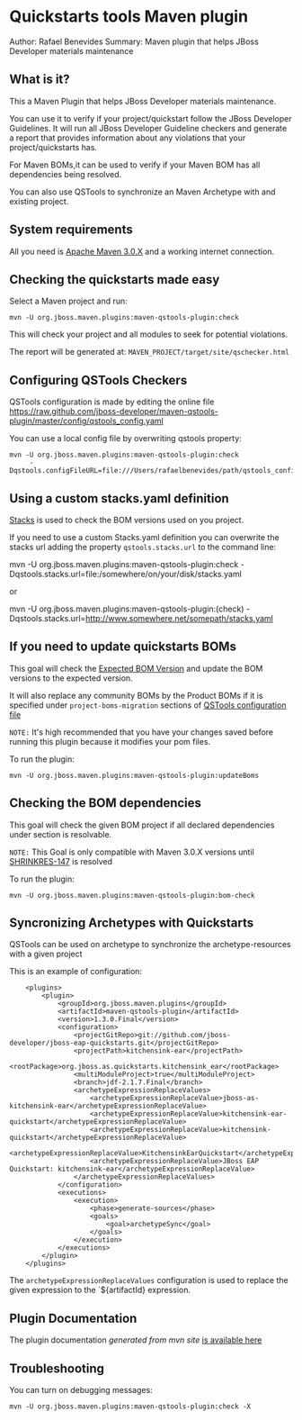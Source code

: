 Quickstarts tools Maven plugin
==============================
Author: Rafael Benevides
Summary: Maven plugin that helps JBoss Developer materials maintenance

What is it?
-----------

This a Maven Plugin that helps JBoss Developer materials maintenance.

You can use it to verify if your project/quickstart follow the JBoss Developer Guidelines. It will run all JBoss Developer Guideline checkers and generate a report that provides information about any violations that your project/quickstarts has.

For Maven BOMs,it can be used to verify if your Maven BOM has all dependencies being resolved.

You can also use QSTools to synchronize an Maven Archetype with and existing project.


System requirements
-------------------

All you need is [Apache Maven 3.0.X](http://maven.apache.org/) and a working internet connection.


Checking the quickstarts made easy
----------------------------------

Select a Maven project and run:

    mvn -U org.jboss.maven.plugins:maven-qstools-plugin:check
    

This will check your project and all modules to seek for potential violations.

The report will be generated at: `MAVEN_PROJECT/target/site/qschecker.html`

Configuring QSTools Checkers
----------------------------

QSTools configuration is made by editing the online file https://raw.github.com/jboss-developer/maven-qstools-plugin/master/config/qstools_config.yaml

You can use a local config file by overwriting qstools property:

    mvn -U org.jboss.maven.plugins:maven-qstools-plugin:check
         -Dqstools.configFileURL=file:///Users/rafaelbenevides/path/qstools_config.yaml

Using a custom stacks.yaml definition
-------------------------------------

[Stacks](https://github.com/jboss-jdf/jdf-stack) is used to check the BOM versions used on you project.

If you need to use a custom Stacks.yaml definition you can overwrite the stacks url adding the property `qstools.stacks.url` to the command line:

   mvn -U org.jboss.maven.plugins:maven-qstools-plugin:check
      -Dqstools.stacks.url=file:/somewhere/on/your/disk/stacks.yaml


or

   mvn -U org.jboss.maven.plugins:maven-qstools-plugin:(check)
      -Dqstools.stacks.url=http://www.somewhere.net/somepath/stacks.yaml


If you need to update quickstarts BOMs
--------------------------------------

This goal will check the [Expected BOM Version](https://github.com/jboss-developer/maven-qstools-plugin/blob/master/config/qstools_config.yaml#L24)  and update the BOM versions to the expected version.

It will also replace any community BOMs by the Product BOMs if it is specified under `project-boms-migration` sections of [QSTools configuration file](https://github.com/jboss-developer/maven-qstools-plugin/blob/master/config/qstools_config.yaml)

`NOTE:` It's high recommended that you have your changes saved before running this plugin because it modifies your pom files.

To run the plugin:

    mvn -U org.jboss.maven.plugins:maven-qstools-plugin:updateBoms
    


Checking the BOM dependencies
-----------------------------

This goal will check the given BOM project if all declared dependencies under </dependencyManagement> section is resolvable.

`NOTE:` This Goal is only compatible with Maven 3.0.X versions until [SHRINKRES-147](https://issues.jboss.org/browse/SHRINKRES-147) is resolved

To run the plugin: 

    mvn -U org.jboss.maven.plugins:maven-qstools-plugin:bom-check
    

Syncronizing Archetypes with Quickstarts
----------------------------------------

QSTools can be used on archetype to synchronize the archetype-resources with a given project

This is an example of configuration:

        <plugins>
            <plugin>
                <groupId>org.jboss.maven.plugins</groupId>
                <artifactId>maven-qstools-plugin</artifactId>
                <version>1.3.0.Final</version>
                <configuration>
                    <projectGitRepo>git://github.com/jboss-developer/jboss-eap-quickstarts.git</projectGitRepo>
                    <projectPath>kitchensink-ear</projectPath>
                    <rootPackage>org.jboss.as.quickstarts.kitchensink_ear</rootPackage>
                    <multiModuleProject>true</multiModuleProject>
                    <branch>jdf-2.1.7.Final</branch>
                    <archetypeExpressionReplaceValues>
                        <archetypeExpressionReplaceValue>jboss-as-kitchensink-ear</archetypeExpressionReplaceValue>
                        <archetypeExpressionReplaceValue>kitchensink-ear-quickstart</archetypeExpressionReplaceValue>
                        <archetypeExpressionReplaceValue>kitchensink-quickstart</archetypeExpressionReplaceValue>
                        <archetypeExpressionReplaceValue>KitchensinkEarQuickstart</archetypeExpressionReplaceValue>
                        <archetypeExpressionReplaceValue>JBoss EAP Quickstart: kitchensink-ear</archetypeExpressionReplaceValue>
                    </archetypeExpressionReplaceValues>
                </configuration>
                <executions>
                    <execution>
                        <phase>generate-sources</phase>
                        <goals>
                            <goal>archetypeSync</goal>
                        </goals>
                    </execution>
                </executions>
            </plugin>
        </plugins>

The `archetypeExpressionReplaceValues` configuration is used to replace the given expression to the `${artifactId} expression.

Plugin Documentation
---------------------

The plugin documentation *generated from mvn site* [is available here](target/site/plugin-info.html) 


Troubleshooting
---------------

You can turn on debugging messages:   

    mvn -U org.jboss.maven.plugins:maven-qstools-plugin:check -X
    


